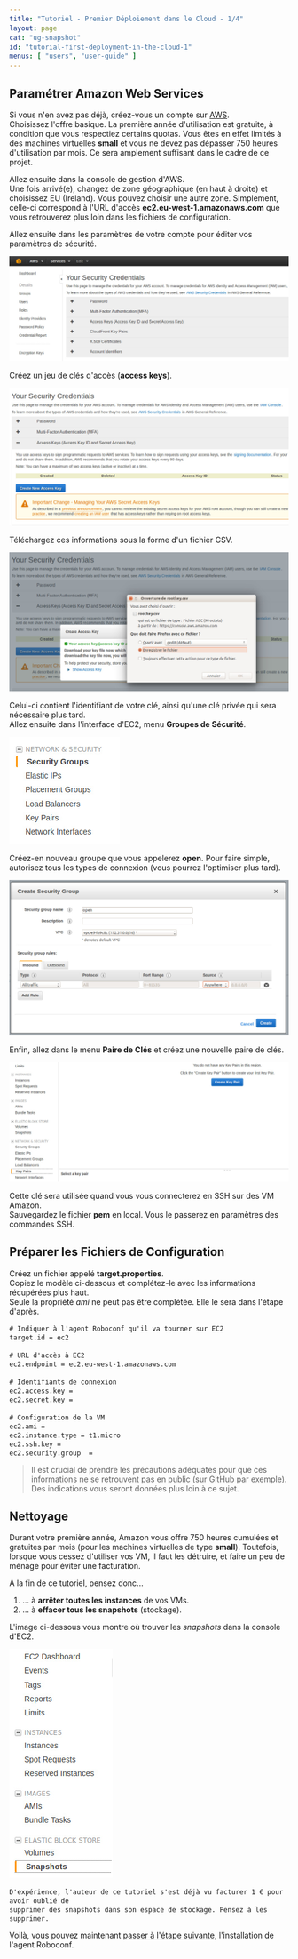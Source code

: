 ```yaml
---
title: "Tutoriel - Premier Déploiement dans le Cloud - 1/4"
layout: page
cat: "ug-snapshot"
id: "tutorial-first-deployment-in-the-cloud-1"
menus: [ "users", "user-guide" ]
---
```


## Paramétrer Amazon Web Services

Si vous n'en avez pas déjà, créez-vous un compte sur [AWS](http://aws.amazon.com/fr/).    
Choisissez l'offre basique. La première année d'utilisation est gratuite, à condition que vous respectiez certains quotas.
Vous êtes en effet limités à des machines virtuelles **small** et vous ne devez pas dépasser 750 
heures d'utilisation par mois. Ce sera amplement suffisant dans le cadre de ce projet.

Allez ensuite dans la console de gestion d'AWS.  
Une fois arrivé(e), changez de zone géographique (en haut à droite) et choisissez EU (Ireland).
Vous pouvez choisir une autre zone. Simplement, celle-ci correspond à l'URL d'accès **ec2.eu-west-1.amazonaws.com**
que vous retrouverez plus loin dans les fichiers de configuration.

Allez ensuite dans les paramètres de votre compte pour éditer vos paramètres de sécurité.

<img src="/resources/img/tutorial-aws-security-credentials.jpg" alt="Paramètres de sécurité" class="gs" />

Créez un jeu de clés d'accès (**access keys**).

<img src="/resources/img/tutorial-aws-new-access-key.jpg" alt="Créer une nouvelle clé d'accès" class="gs" />

Téléchargez ces informations sous la forme d'un fichier CSV.

<img src="/resources/img/tutorial-aws-download-access-key.jpg" alt="Télécharger la nouvelle clé d'accès" class="gs" />

Celui-ci contient l'identifiant de votre clé, ainsi qu'une clé privée qui sera nécessaire plus tard.  
Allez ensuite dans l'interface d'EC2, menu **Groupes de Sécurité**.

<img src="/resources/img/tutorial-aws-security-groups-menu.jpg" alt="Accéder aux groupes de sécurité" />

Créez-en nouveau groupe que vous appelerez **open**. Pour faire simple, autorisez tous les types de connexion
(vous pourrez l'optimiser plus tard).

<img src="/resources/img/tutorial-aws-new-security-group.jpg" alt="Nouveau groupe de sécurité" class="gs" />

Enfin, allez dans le menu **Paire de Clés** et créez une nouvelle paire de clés.

<img src="/resources/img/tutorial-aws-new-key-pair.jpg" alt="Nouvelle paire de clés" class="gs" />

Cette clé sera utilisée quand vous vous connecterez en SSH sur des VM Amazon.  
Sauvegardez le fichier **pem** en local. Vous le passerez en paramètres des commandes SSH.


## Préparer les Fichiers de Configuration

Créez un fichier appelé **target.properties**.  
Copiez le modèle ci-dessous et complétez-le avec les informations récupérées plus haut.  
Seule la propriété *ami* ne peut pas être complétée. Elle le sera dans l'étape d'après.

``` properties
# Indiquer à l'agent Roboconf qu'il va tourner sur EC2
target.id = ec2

# URL d'accès à EC2
ec2.endpoint = ec2.eu-west-1.amazonaws.com

# Identifiants de connexion
ec2.access.key = 
ec2.secret.key = 

# Configuration de la VM
ec2.ami	= 
ec2.instance.type = t1.micro
ec2.ssh.key = 
ec2.security.group	= 
```

> Il est crucial de prendre les précautions adéquates pour que ces informations ne se retrouvent pas en public 
> (sur GitHub par exemple).  
> Des indications vous seront données plus loin à ce sujet.


## Nettoyage

Durant votre première année, Amazon vous offre 750 heures cumulées et gratuites par mois (pour les machines
virtuelles de type **small**). Toutefois, lorsque vous cessez d'utiliser vos VM, il faut les détruire, et
faire un peu de ménage pour éviter une facturation.

A la fin de ce tutoriel, pensez donc...

1. ... à **arrêter toutes les instances** de vos VMs.
2. ... à **effacer tous les snapshots** (stockage).

L'image ci-dessous vous montre où trouver les *snapshots* dans la console d'EC2.

<img src="/resources/img/tutorial-aws-snapshots.jpg" alt="Emplacement des snapshots" />

<!-- -->

	D'expérience, l'auteur de ce tutoriel s'est déjà vu facturer 1 € pour avoir oublié de 
	supprimer des snapshots dans son espace de stockage. Pensez à les supprimer.

Voilà, vous pouvez maintenant [passer à l'étape suivante](tutoriel-premier-deploiement-dans-le-cloud-2.html),
l'installation de l'agent Roboconf.
